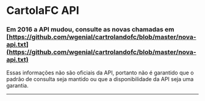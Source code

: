 # CartolaFC API

### Em 2016 a API mudou, consulte as novas chamadas em [https://github.com/wgenial/cartrolandofc/blob/master/nova-api.txt](https://github.com/wgenial/cartrolandofc/blob/master/nova-api.txt)

Essas informações não são oficiais da API, portanto não é garantido que o padrão de consulta seja mantido ou que a disponibilidade da API seja uma garantia.
***